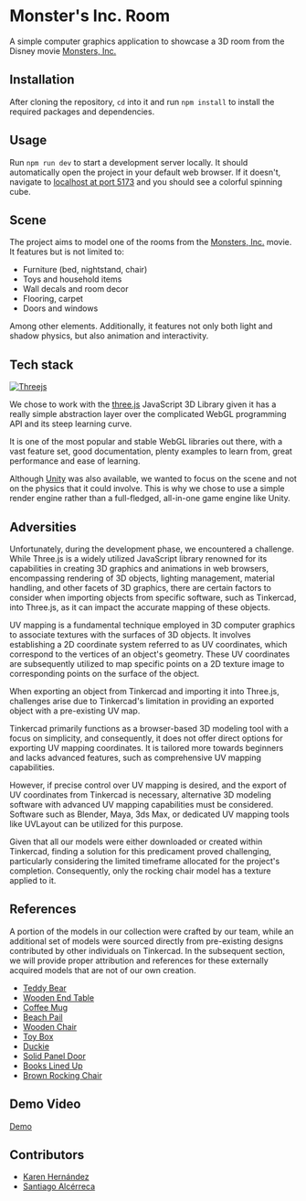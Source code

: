 # Monster's Inc. Room

A simple computer graphics application to showcase a 3D room from the Disney movie [Monsters, Inc.](https://www.pixar.com/feature-films/monsters-inc)

## Installation

After cloning the repository, `cd` into it and run `npm install` to install the required packages and dependencies.

## Usage

Run `npm run dev` to start a development server locally. It should automatically open the project in your default web browser. If it doesn't, navigate to [localhost at port 5173](http://localhost:5173/index.html) and you should see a colorful spinning cube.

## Scene

The project aims to model one of the rooms from the [Monsters, Inc.](https://www.pixar.com/feature-films/monsters-inc) movie. It features but is not limited to:

- Furniture (bed, nightstand, chair)
- Toys and household items
- Wall decals and room decor
- Flooring, carpet
- Doors and windows

Among other elements. Additionally, it features not only both light and shadow physics, but also animation and interactivity.

## Tech stack

[![Threejs](https://img.shields.io/badge/threejs-black?style=for-the-badge&logo=three.js&logoColor=white)](https://threejs.org/)

We chose to work with the [three.js](https://threejs.org/) JavaScript 3D Library given it has a really simple abstraction layer over the complicated WebGL programming API and its steep learning curve.

It is one of the most popular and stable WebGL libraries out there, with a vast feature set, good documentation, plenty examples to learn from, great performance and ease of learning.

Although [Unity](https://unity.com/) was also available, we wanted to focus on the scene and not on the physics that it could involve. This is why we chose to use a simple render engine rather than a full-fledged, all-in-one game engine like Unity.

## Adversities

Unfortunately, during the development phase, we encountered a challenge. While Three.js is a widely utilized JavaScript library renowned for its capabilities in creating 3D graphics and animations in web browsers, encompassing rendering of 3D objects, lighting management, material handling, and other facets of 3D graphics, there are certain factors to consider when importing objects from specific software, such as Tinkercad, into Three.js, as it can impact the accurate mapping of these objects.

UV mapping is a fundamental technique employed in 3D computer graphics to associate textures with the surfaces of 3D objects. It involves establishing a 2D coordinate system referred to as UV coordinates, which correspond to the vertices of an object's geometry. These UV coordinates are subsequently utilized to map specific points on a 2D texture image to corresponding points on the surface of the object.

When exporting an object from Tinkercad and importing it into Three.js, challenges arise due to Tinkercad's limitation in providing an exported object with a pre-existing UV map.

Tinkercad primarily functions as a browser-based 3D modeling tool with a focus on simplicity, and consequently, it does not offer direct options for exporting UV mapping coordinates. It is tailored more towards beginners and lacks advanced features, such as comprehensive UV mapping capabilities.

However, if precise control over UV mapping is desired, and the export of UV coordinates from Tinkercad is necessary, alternative 3D modeling software with advanced UV mapping capabilities must be considered. Software such as Blender, Maya, 3ds Max, or dedicated UV mapping tools like UVLayout can be utilized for this purpose.

Given that all our models were either downloaded or created within Tinkercad, finding a solution for this predicament proved challenging, particularly considering the limited timeframe allocated for the project's completion. Consequently, only the rocking chair model has a texture applied to it.

## References

A portion of the models in our collection were crafted by our team, while an additional set of models were sourced directly from pre-existing designs contributed by other individuals on Tinkercad. In the subsequent section, we will provide proper attribution and references for these externally acquired models that are not of our own creation.

- [Teddy Bear](https://www.tinkercad.com/things/27Kl1sOmNX9)
- [Wooden End Table](https://www.tinkercad.com/users/1XbudJN30hX)
- [Coffee Mug](https://www.tinkercad.com/things/hAg4PEdJc83)
- [Beach Pail](https://www.tinkercad.com/users/1XbudJN30hX)
- [Wooden Chair](https://www.tinkercad.com/users/57fIC9DfgmF)
- [Toy Box](https://www.tinkercad.com/users/0UEdIRinCgR)
- [Duckie](https://www.tinkercad.com/things/icTpwTAkJcB)
- [Solid Panel Door](https://www.tinkercad.com/users/1XbudJN30hX)
- [Books Lined Up](https://www.tinkercad.com/users/e6lK6NUkK8G)
- [Brown Rocking Chair](https://www.tinkercad.com/users/1XbudJN30hX)

## Demo Video

[Demo](https://youtu.be/pOQRwMz0Be0)

## Contributors

- [Karen Hernández](https://github.com/karenhernandeze)
- [Santiago Alcérreca](https://github.com/santiadlv)
